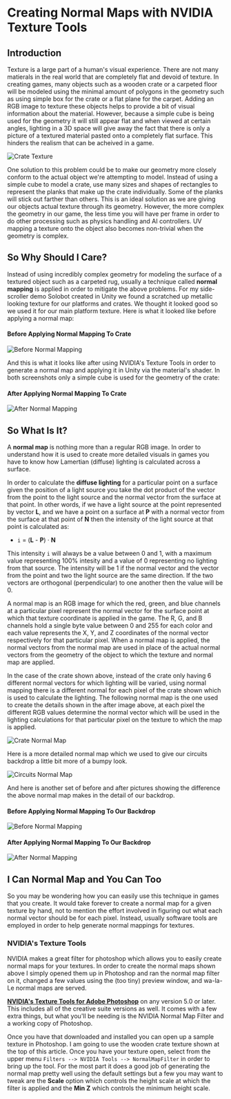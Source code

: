 # Creating Normal Maps with NVIDIA Texture Tools

## Introduction

Texture is a large part of a human's visual experience. There are not many matierals in the real world that are completely flat and devoid of texture. In creating games, many objects such as a wooden crate or a carpeted floor will be modeled using the minimal amount of polygons in the geometry such as using simple box for the crate or a flat plane for the carpet. Adding an RGB image to texture these objects helps to provide a bit of visual information about the material. However, because a simple cube is being used for the geometry it will still appear flat and when viewed at certain angles, lighting in a 3D space will give away the fact that there is only a picture of a textured material pasted onto a completely flat surface. This hinders the realism that can be acheived in a game.

![Crate Texture](crate.jpg)

One solution to this problem could be to make our geometry more closely conform to the actual object we're attempting to model. Instead of using a simple cube to model a crate, use many sizes and shapes of rectangles to represent the planks that make up the crate individually. Some of the planks will stick out farther than others. This is an ideal solution as we are giving our objects actual texture through its geometry. However, the more complex the geometry in our game, the less time you will have per frame in order to do other processing such as physics handling and AI controllers. UV mapping a texture onto the object also becomes non-trivial when the geometry is complex.

## So Why Should I Care?

Instead of using incredibly complex geometry for modeling the surface of a textured object such as a carpeted rug, usually a technique called **normal mapping** is applied in order to mitigate the above problems. For my side-scroller demo Solobot created in Unity we found a scratched up metallic looking texture for our platforms and crates. We thought it looked good so we used it for our main platform texture. Here is what it looked like before applying a normal map:

#### Before Applying Normal Mapping To Crate

![Before Normal Mapping](before_crate.jpg)

And this is what it looks like after using NVIDIA's Texture Tools in order to generate a normal map and applying it in Unity via the material's shader. In both screenshots only a simple cube is used for the geometry of the crate:

#### After Applying Normal Mapping To Crate

![After Normal Mapping](after_crate.jpg)

## So What Is It?

A **normal map** is nothing more than a regular RGB image. In order to understand how it is used to create more detailed visuals in games you have to know how Lamertian (diffuse) lighting is calculated across a surface. 

In order to calculate the **diffuse lighting** for a particular point on a surface given the position of a light source you take the dot product of the vector from the point to the light source and the normal vector from the surface at that point. In other words, if we have a light source at the point represented by vector **L**, and we have a point on a surface at **P** with a normal vector from the surface at that point of **N** then the intensity of the light source at that point is calculated as:

 * `i` = (**L** - **P**) &middot; **N**

This intensity `i` will always be a value between 0 and 1, with a maximum value representing 100% intesity and a value of 0 representing no lighting from that source. The intensity will be 1 if the normal vector and the vector from the point and two the light source are the same direction. If the two vectors are orthogonal (perpendicular) to one another then the value will be 0.

A normal map is an RGB image for which the red, green, and blue channels at a particular pixel represent the normal vector for the surface point at which that texture coordinate is applied in the game. The R, G, and B channels hold a single byte value between 0 and 255 for each color and each value represents the X, Y, and Z coordinates of the normal vector respectively for that particular pixel. When a normal map is applied, the normal vectors from the normal map are used in place of the actual normal vectors from the geometry of the object to which the texture and normal map are applied. 

In the case of the crate shown above, instead of the crate only having 6 different normal vectors for which lighting will be varied, using normal mapping there is a different normal for each pixel of the crate shown which is used to calculate the lighting. The following normal map is the one used to create the details shown in the after image above, at each pixel the different RGB values determine the normal vector which will be used in the lighting calculations for that particular pixel on the texture to which the map is applied.

![Crate Normal Map](crate_normal.jpg)

Here is a more detailed normal map which we used to give our circuits backdrop a little bit more of a bumpy look.

![Circuits Normal Map](circuits_normal.jpg)

And here is another set of before and after pictures showing the difference the above normal map makes in the detail of our backdrop.

#### Before Applying Normal Mapping To Our Backdrop

![Before Normal Mapping](before_circuits.png)

#### After Applying Normal Mapping To Our Backdrop

![After Normal Mapping](after_circuits.png)

## I Can Normal Map and You Can Too

So you may be wondering how you can easily use this technique in games that you create. It would take forever to create a normal map for a given texture by hand, not to mention the effort involved in figuring out what each normal vector should be for each pixel. Instead, usually software tools are employed in order to help generate normal mappings for textures.

### NVIDIA's Texture Tools

NVIDIA makes a great filter for photoshop which allows you to easily create normal maps for your textures. In order to create the normal maps shown above I simply opened them up in Photoshop and ran the normal map filter on it, changed a few values using the (too tiny) preview window, and wa-la- Le normal maps are served.

[**NVIDIA's Texture Tools for Adobe Photoshop**][1] on any version 5.0 or later. This includes all of the creative suite versions as well. It comes with a few extra things, but what you'll be needing is the NVIDIA Normal Map Filter and a working copy of Photoshop.

Once you have that downloaded and installed you can open up a sample texture in Photoshop. I am going to use the wooden crate texture shown at the top of this article. Once you have your texture open, select from the upper menu `Filters --> NVIDIA Tools --> NormalMapFilter` in order to bring up the tool. For the most part it does a good job of generating the normal map pretty well using the default settings but a few you may want to tweak are the **Scale** option which controls the height scale at which the filter is applied and the **Min Z** which controls the minimum height scale.

[1]: https://developer.nvidia.com/nvidia-texture-tools-adobe-photoshop